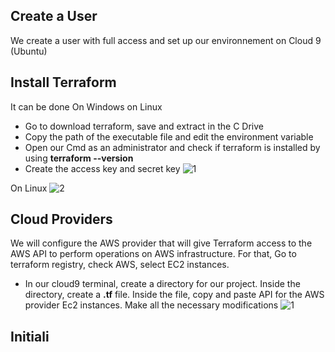 
## Create a User 

We create a user with full access and set up our environnement on Cloud 9 (Ubuntu)

## Install Terraform

It can be done On Windows on Linux
 
- Go to download terraform, save and extract in the C Drive
 - Copy the path of the executable file and edit the environment variable
- Open our Cmd as an administrator and check if terraform is installed by using **terraform --version**
 - Create the access key and secret key
 ![1](https://github.com/adrydry/Learning-DevOps/assets/102819001/6297a165-d29c-47e7-9e3d-e003b2c258a5)

On Linux
![2](https://github.com/adrydry/Learning-DevOps/assets/102819001/187c9428-e100-4619-a6ea-63f43b7466f4)

## Cloud Providers
We will configure the AWS provider that will give Terraform access to the AWS API to perform operations on AWS infrastructure. For that, Go to terraform registry, check AWS, select EC2 instances. 

- In our cloud9 terminal, create a directory for our project. Inside the directory, create a **.tf** file. Inside the file, copy and paste API for the AWS provider Ec2 instances. Make all the necessary modifications
![1](https://github.com/adrydry/Learning-DevOps/assets/102819001/72504e5d-77bf-4055-91fb-e782dde7bbe8)

## Initiali



